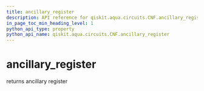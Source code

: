 ```yaml
---
title: ancillary_register
description: API reference for qiskit.aqua.circuits.CNF.ancillary_register
in_page_toc_min_heading_level: 1
python_api_type: property
python_api_name: qiskit.aqua.circuits.CNF.ancillary_register
---
```


# ancillary\_register

returns ancillary register

